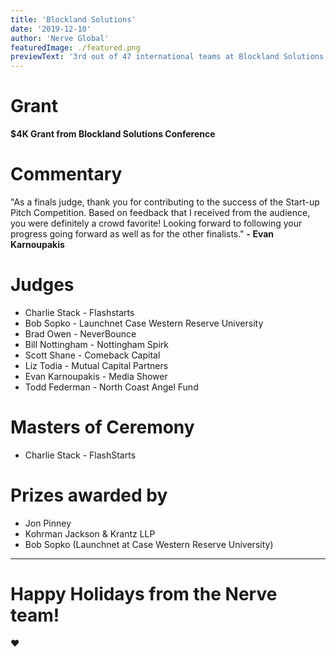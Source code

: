 ```yaml
---
title: 'Blockland Solutions'
date: '2019-12-10'
author: 'Nerve Global'
featuredImage: ./featured.png
previewText: '3rd out of 47 international teams at Blockland Solutions Conference Pitch Competition.'
---
```



# Grant

**$4K Grant from Blockland Solutions Conference**

# Commentary

"As a finals judge, thank you for contributing to the success of the Start-up Pitch Competition. Based on feedback that I received from the audience, you were definitely a crowd favorite! Looking forward to following your progress going forward as well as for the other finalists." **- Evan Karnoupakis**

# Judges

- Charlie Stack - Flashstarts
- Bob Sopko - Launchnet Case Western Reserve University
- Brad Owen - NeverBounce
- Bill Nottingham - Nottingham Spirk
- Scott Shane - Comeback Capital
- Liz Todia - Mutual Capital Partners
- Evan Karnoupakis - Media Shower
- Todd Federman - North Coast Angel Fund

# Masters of Ceremony

- Charlie Stack - FlashStarts

# Prizes awarded by

- Jon Pinney
- Kohrman Jackson & Krantz LLP
- Bob Sopko (Launchnet at Case Western Reserve University)

---

# Happy Holidays from the Nerve team!

**❤**
